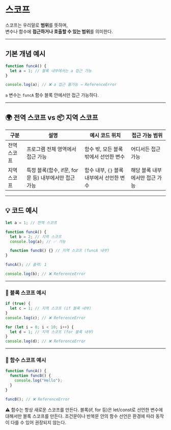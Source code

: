 # 스코프

스코프는 우리말로 **범위**를 뜻하며,  
변수나 함수에 **접근하거나 호출할 수 있는 범위**를 의미한다.

---

## 기본 개념 예시

```js
function funcA() {
  let a = 1; // 블록 내부에서는 a 접근 가능
}

console.log(a); // ❌ a 접근 불가능 → ReferenceError
```

`a` 변수는 `funcA` 함수 블록 안에서만 접근 가능하다.

---

## 🌍 전역 스코프 vs 📦 지역 스코프

| 구분          | 설명                                               | 예시 코드 위치                           | 접근 가능 범위               |
|---------------|----------------------------------------------------|-------------------------------------------|------------------------------|
| 전역 스코프   | 프로그램 전체 영역에서 접근 가능                    | 함수 밖, 모든 블록 밖에서 선언한 변수     | 어디서든 접근 가능           |
| 지역 스코프   | 특정 블록(함수, if문, for문 등) 내부에서만 접근 가능 | 함수 내부, `{}` 블록 내부에서 선언한 변수 | 해당 블록 내부에서만 접근 가능 |

---

## 💡 코드 예시

```js
let a = 1; // 전역 스코프

function funcA() {
  let b = 2; // 지역 스코프
  console.log(a); // ✅ 가능

  function funcB() {} // 지역 스코프 (funcA 내부)
}

funcA(); // 출력: 1

console.log(b); // ❌ ReferenceError
```

---

### 📌 블록 스코프 예시

```js
if (true) {
  let c = 1; // 지역 스코프 (if 블록 내부)
}
console.log(c); // ❌ ReferenceError

for (let i = 0; i < 10; i++) {
  let d = 1; // 지역 스코프 (for 블록 내부)
}
console.log(d); // ❌ ReferenceError
```

---

### 📌 함수 스코프 예시

```js
function funcA() {
  function funcB() {
    console.log("Hello");
  }
}

funcB(); // ❌ ReferenceError
```

⚠️ 함수는 항상 새로운 스코프를 만든다.
블록(if, for 등)은 let/const로 선언한 변수에 대해서만 블록 스코프를 만든다.
조건문이나 반복문 안의 함수 선언은 환경에 따라 동작이 다를 수 있어 권장되지 않는다.
